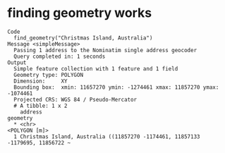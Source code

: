 # finding geometry works

    Code
      find_geometry("Christmas Island, Australia")
    Message <simpleMessage>
      Passing 1 address to the Nominatim single address geocoder
      Query completed in: 1 seconds
    Output
      Simple feature collection with 1 feature and 1 field
      Geometry type: POLYGON
      Dimension:     XY
      Bounding box:  xmin: 11657270 ymin: -1274461 xmax: 11857270 ymax: -1074461
      Projected CRS: WGS 84 / Pseudo-Mercator
      # A tibble: 1 x 2
        address                                                               geometry
      * <chr>                                                            <POLYGON [m]>
      1 Christmas Island, Australia ((11857270 -1174461, 11857133 -1179695, 11856722 ~

